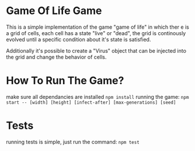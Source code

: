 # Game Of Life Game
This is a simple implementation of the game "game of life" in which ther e is a grid of cells, each cell has a state "live" or "dead", the grid is continously evolved until a specific condition about it's state is satisfied.

Additionally it's possible to create a "Virus" object that can be injected into the grid and change the behavior of cells.

# How To Run The Game?
make sure all dependancies are installed
`npm install`
running the game:
`npm start -- [width] [height] [​infect-after​] [​max-generations​] [seed]`

# Tests
running tests is simple, just run the command:
`npm test`
